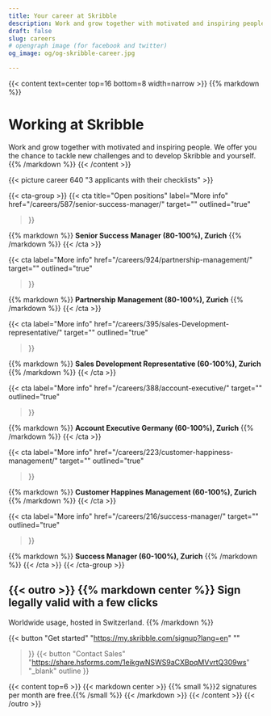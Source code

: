 ```yaml
---
title: Your career at Skribble
description: Work and grow together with motivated and inspiring people. We offer you the chance to tackle new challenges and to develop Skribble and yourself.
draft: false
slug: careers
# opengraph image (for facebook and twitter)
og_image: og/og-skribble-career.jpg

---
```


{{< content text=center top=16 bottom=8 width=narrow >}}
{{% markdown %}}
# Working at Skribble
Work and grow together with motivated and inspiring people.
We offer you the chance to tackle new challenges
and to develop Skribble and yourself.
{{% /markdown %}}
{{< /content >}}

{{< picture career 640 "3 applicants with their checklists" >}}

{{< cta-group >}}
{{< cta
  title="Open positions"
  label="More info"
  href="/careers/587/senior-success-manager/"
  target=""
  outlined="true"
>}}

{{% markdown %}}
**Senior Success Manager (80-100%), Zurich**
{{% /markdown %}}
{{< /cta >}}

{{< cta
  label="More info"
  href="/careers/924/partnership-management/"
  target=""
  outlined="true"
>}}

{{% markdown %}}
**Partnership Management (80-100%), Zurich**
{{% /markdown %}}
{{< /cta >}}

{{< cta
  label="More info"
  href="/careers/395/sales-Development-representative/"
  target=""
  outlined="true"
>}}

{{% markdown %}}
**Sales Development Representative (60-100%), Zurich**
{{% /markdown %}}
{{< /cta >}}

{{< cta
  label="More info"
  href="/careers/388/account-executive/"
  target=""
  outlined="true"
>}}

{{% markdown %}}
**Account Executive Germany (60-100%), Zurich**
{{% /markdown %}}
{{< /cta >}}

{{< cta
  label="More info"
  href="/careers/223/customer-happiness-management/"
  target=""
  outlined="true"
>}}

{{% markdown %}}
**Customer Happines Management (60-100%), Zurich**
{{% /markdown %}}
{{< /cta >}}

{{< cta
  label="More info"
  href="/careers/216/success-manager/"
  target=""
  outlined="true"
>}}

{{% markdown %}}
**Success Manager (60-100%), Zurich**
{{% /markdown %}}
{{< /cta >}}
{{< /cta-group >}}

[//]: # (--------------------------------------------------------------------------------------------------------------)

{{< outro >}}
{{% markdown center %}}
Sign legally valid with 
a few clicks
---
Worldwide usage, hosted in Switzerland.
{{% /markdown %}}

{{< button
  "Get started"
  "https://my.skribble.com/signup?lang=en"
  ""
>}}
{{< button
  "Contact Sales"
  "https://share.hsforms.com/1eikgwNSWS9aCXBpqMVvrtQ309ws"
  "_blank"
  outline
>}}

{{< content top=6 >}}
{{< markdown center >}}
{{% small %}}2 signatures per month are free.{{% /small %}} 
{{< /markdown >}}
{{< /content >}}
{{< /outro >}}
